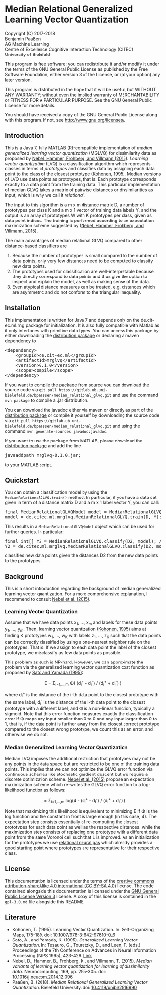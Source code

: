 # Median Relational Generalized Learning Vector Quantization

Copyright (C) 2017-2018  
Benjamin Paaßen  
AG Machine Learning  
Centre of Excellence Cognitive Interaction Technology (CITEC)  
University of Bielefeld

This program is free software: you can redistribute it and/or modify
it under the terms of the GNU General Public License as published by
the Free Software Foundation, either version 3 of the License, or
(at your option) any later version.

This program is distributed in the hope that it will be useful,
but WITHOUT ANY WARRANTY; without even the implied warranty of
MERCHANTABILITY or FITNESS FOR A PARTICULAR PURPOSE. See the
GNU General Public License for more details.

You should have received a copy of the GNU General Public License
along with this program.  If not, see <http://www.gnu.org/licenses/>.

## Introduction

This is a Java 7, fully MATLAB (R)-compatible implementation of
_median generalized learning vector quantization_ (MGLVQ) for dissimilarity data as proposed by
[Nebel, Hammer, Frohberg, and Villmann (2015)][3].
_Learning vector quantization_ (LVQ) is a classification algorithm which represents classes in terms
of _prototypes_ and classifies data by assigning each data point to the class of the closest
prototype ([Kohonen, 1995][1]). Median versions of LVQ use data points as prototypes, that is: Each
prototype corresponds exactly to a data point from the training data. This particular
implementation of median GLVQ takes a matrix of pairwise distances or dissimilarities as input,
which is why we call it _relational_.

The input to this algorithm is a m x m distance matrix D, a number of prototypes per class K and a
m x 1 vector of training data labels Y, and the output is an array of prototypes W with K prototypes
per class, given as data point indices. The training is performed according to an expectation
maximization scheme suggested by ([Nebel, Hammer, Frohberg, and Villmann, 2015][3]).

The main advantages of median relational GLVQ compared to other distance-based classifiers are

1. Because the number of prototypes is small compared to the number of data points, only very few
distances need to be computed to classify new data points.
2. The prototypes used for classification are well-interpretable because they directly correspond
to data points and thus give the option to inspect and explain the model, as well as making sense
of the data.
3. Even atypical distance measures can be treated, e.g. distances which are asymmetric and do not
conform to the triangular inequality.

## Installation

This implementation is written for Java 7 and depends only on the de.cit-ec.ml.rng package for
initialization. It is also fully compatible with Matlab as it only interfaces with primitive data
types. You can access this package by either downloading the [distribution package][4]
or declaring a maven dependency to

<pre>
&lt;dependency&gt;
	&lt;groupId&gt;de.cit-ec.ml&lt;/groupId&gt;
	&lt;artifactId&gt;mrglvq&lt;/artifactId&gt;
	&lt;version&gt;0.1.0&lt;/version&gt;
	&lt;scope&gt;compile&lt;/scope&gt;
&lt;/dependency&gt;
</pre>

If you want to compile the package from source you can download the source code via
`git pull https://gitlab.ub.uni-bielefeld.de/bpaassen/median_relational_glvq.git` and use the
command `mvn package` to compile a .jar distribution.

You can download the javadoc either via maven or directly as part of the [distribution package][4]
or compile it yourself by downloading the source code via 
`git pull https://gitlab.ub.uni-bielefeld.de/bpaassen/median_relational_glvq.git` and using the
command `mvn generate-sources javadoc:javadoc`.

If you want to use the package from MATLAB, please download the [distribution package][4] and add
the line

<pre>javaaddpath mrglvq-0.1.0.jar;</pre>

to your MATLAB script.

## Quickstart

You can obtain a classification model by using the `MedianRelationalGLVQ.train()` method. In
particular, if you have a data set given in term of a distance matrix D and a m x 1 label vector
Y, you can call:

<pre>
final MedianRelationalGLVQModel model = MedianRelationalGLVQ.train(D, Y); // Java
model = de.citec.ml.mrglvq.MedianRelationalGLVQ.train(D, Y); % MATLAB
</pre>

This results in a `MedianRelationalGLVQModel` object which can be used for further queries. In particular:

<pre>final int[] Y2 = MedianRelationalGLVQ.classify(D2, model); // Java
Y2 = de.citec.ml.mrglvq.MedianRelationalGLVQ.classify(D2, model) %MATLAB</pre>

classifies new data points given the distances D2 from the new data points to the prototypes.

## Background

This is a short introduction regarding the background of median generalized learning
vector quantization. For a more comprehensive explanation, I recommend to consult
[Nebel et al. (2015)][3].

### Learning Vector Quantization

Assume that we have data points x<sub>1</sub>, ..., x<sub>m</sub> and labels for these data points
y<sub>1</sub>, ..., y<sub>m</sub>. Then, learning vector quantization ([Kohonen, 1995][1]) aims at
finding K prototypes w<sub>1</sub>, ..., w<sub>K</sub> with labels z<sub>1</sub>, ..., z<sub>K</sub>
such that the data points can be correctly classified by using a one-nearest neighbor rule on the
prototypes. That is: If we assign to each data point the label of the closest prototype, we
misclassify as few data points as possible.

This problem as such is NP-hard. However, we can approximate the problem via the generalized
learning vector quantization cost function as proposed by [Sato and Yamada (1995)][2]:

<center>E = &Sigma;<sub>i=1,...,m</sub> &Phi;(
	(d<sub>i</sub><sup>+</sup> - d<sub>i</sub><sup>-</sup>) /
	(d<sub>i</sub><sup>+</sup> + d<sub>i</sub><sup>-</sup>)
)</center>

where d<sub>i</sub><sup>+</sup> is the distance of the i-th data point to the closest prototype
with the same label, d<sub>i</sub><sup>-</sup> is the distance of the i-th data point to the
closest prototype with a different label, and &Phi; is a non-linear function, typically a sigmoid.
Note that this error function measures exactly the classification error if &Phi; maps any input
smaller than 0 to 0 and any input larger than 0 to 1, that is, if the data point is further away
from the closest correct prototype compared to the closest wrong prototype, we count this as an
error, and otherwise we do not.

### Median Generalized Learning Vector Quantization

Median LVQ imposes the additional restriction that prototypes may not be any points in the data
space but are restricted to be one of the training data points. This implies that we can not
optimize the GLVQ error function via continuous schemes like stochastic gradient descent but we
require a discrete optimization scheme. [Nebel et al. (2015)][3] propose an expectation maximization
scheme which re-writes the GLVQ error function to a log-likelihood function as follows:

<center>L = &Sigma;<sub>i=1,...,m</sub> log(4 -
	(d<sub>i</sub><sup>+</sup> - d<sub>i</sub><sup>-</sup>) /
	(d<sub>i</sub><sup>+</sup> + d<sub>i</sub><sup>-</sup>)
)</center>

Note that maximizing this likelihood is equivalent to minimizing E if &Phi; is the log function
and the constant in front is large enough (in this case, 4).
The expectation step consists essentially of re-computing the closest prototypes for each data
point as well as the respective distances, while the maximization step consists of replacing one
prototype with a different data point from the same Voronoi cell such that L is improved.
As an initialization for the prototypes we use [relational neural gas](http://doi.org/10.4119/unibi/2916980)
which already provides a good starting point where prototypes are representative for their respective class.

## License

This documentation is licensed under the terms of the
[creative commons attribution-shareAlike 4.0 international (CC BY-SA 4.0)](https://creativecommons.org/licenses/by-sa/4.0/)
license. The code contained alongside this documentation is licensed under the
[GNU General Public License Version 3](https://www.gnu.org/licenses/gpl-3.0.en.html) license.
A copy of this license is contained in the `gpl-3.0.md` file alongside this README.

## Literature

* Kohonen, T. (1995). Learning Vector Quantization. In: Self-Organizing Maps, 175-189. doi: [10.1007/978-3-642-97610-0_6][1]
* Sato, A., and Yamada, K. (1995). _Generalized Learning Vector Quantization_. In: Tesauro, G., Touretzky, D., and Leen, T. (eds.) Proceedings of the 7th Conference on Advances in Neural Information Processing (NIPS 1995), 423-429. [Link][2]
* Nebel, D., Hammer, B., Frohberg, K., and Villmann, T. (2015). _Median variants of learning vector quantization for learning of dissimilarity data_. Neurocomputing, 169, pp. 295-305. doi: [10.1016/j.neucom.2014.12.096][3]
* Paaßen, B. (2018). _Median Relational Generalized Learning Vector Quantization_. Bielefeld University. doi: [10.4119/unibi/2916990][4]

[1]: https://doi.org/10.1007/978-3-642-97610-0_6 "Kohonen, T. (1995). Learning Vector Quantization. In: Self-Organizing Maps, 175-189"
[2]: https://papers.nips.cc/paper/1113-generalized-learning-vector-quantization "Sato, A., and Yamada, K. (1995). Generalized Learning Vector Quantization. In: Tesauro, G., Touretzky, D., and Leen, T. (eds.) Proceedings of the 7th Conference on Advances in Neural Information Processing (NIPS 1995), 423-429."
[3]: https://doi.org/10.1016/j.neucom.2014.12.096 "Nebel, D., Hammer, B., Frohberg, K., and Villmann, T. (2015). Median variants of learning vector quantization for learning of dissimilarity data. Neurocomputing, 169, pp. 295-305."
[4]: https://doi.org/10.4119/unibi/2916990 "Paaßen, B. (2018). Median Relational Generalized Learning Vector Quantization. Bielefeld University."
